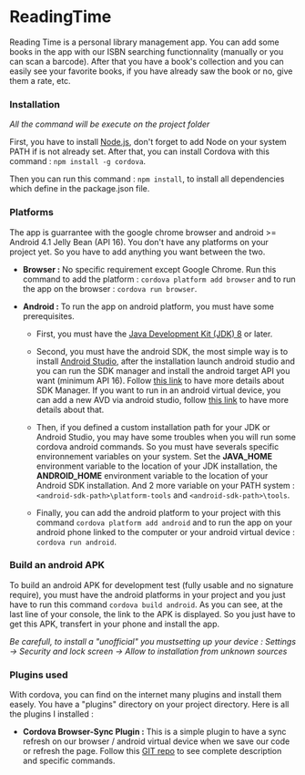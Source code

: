 # ReadingTime
Reading Time is a personal library management app. You can add some books in the app with our ISBN searching functionnality (manually or you can scan a barcode). After that you have a book's collection and you can easily see your favorite books, if you have already saw the book or no, give them a rate, etc. 


### Installation
*All the command will be execute on the project folder*

First, you have to install [Node.js](https://nodejs.org), don't forget to add Node on your system PATH if is not already set. After that, you can install Cordova with this command : `npm install -g cordova`.

Then you can run this command : `npm install`, to install all dependencies which define in the package.json file.

### Platforms
The app is guarrantee with the google chrome browser and android >= Android 4.1 Jelly Bean (API 16). You don't have any platforms on your project yet. So you have to add anything you want between the two.

- **Browser :** No specific requirement except Google Chrome. Run this command to add the platform : `cordova platform add browser` and to run the app on the browser : `cordova run browser`.
- **Android :** To run the app on android platform, you must have some prerequisites.
 
  - First, you must have the [Java Development Kit (JDK) 8](http://www.oracle.com/technetwork/java/javase/downloads/jdk8-downloads-2133151.html) or later.
  
  - Second, you must have the android SDK, the most simple way is to install [Android Studio](https://developer.android.com/studio/index.html), after the installation launch android studio and you can run the SDK manager and install the android target API you want (minimum API 16). Follow [this link](https://developer.android.com/studio/intro/update.html) to have more details about SDK Manager. If you want to run in an android virtual device, you can add a new AVD via android studio, follow [this link](https://developer.android.com/studio/run/managing-avds.html) to have more details about that.
  
  - Then, if you defined a custom installation path for your JDK or Android Studio, you may have some troubles when you will run some cordova android commands. So you must have severals specific environnement variables on your system. Set the **JAVA_HOME** environment variable to the location of your JDK installation, the **ANDROID_HOME** environment variable to the location of your Android SDK installation. And 2 more variable on your PATH system : `<android-sdk-path>\platform-tools` and `<android-sdk-path>\tools`.
  
  - Finally, you can add the android platform to your project with this command `cordova platform add android` and to run the app on your android phone linked to the computer or your android virtual device : `cordova run android`.
  
### Build an android APK
To build an android APK for development test (fully usable and no signature require), you must have the android platforms in your project and you just have to run this command `cordova build android`. As you can see, at the last line of your console, the link to the APK is displayed. So you just have to get this APK, transfert in your phone and install the app.

*Be carefull, to install a "unofficial" you mustsetting up your device : Settings -> Security and lock screen -> Allow to installation from unknown sources*

### Plugins used
With cordova, you can find on the internet many plugins and install them easely. You have a "plugins" directory on your project directory. Here is all the plugins I installed :

- **Cordova Browser-Sync Plugin :** This is a simple plugin to have a sync refresh on our browser / android virtual device when we save our code or refresh the page. Follow this [GIT repo](https://github.com/nparashuram/cordova-plugin-browsersync) to see complete description and specific commands. 
